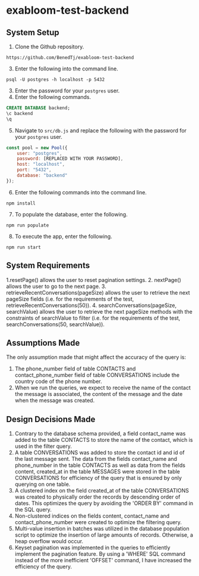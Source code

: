 # exabloom-test-backend
## System Setup
1. Clone the Github repository.
```
https://github.com/BenedTj/exabloom-test-backend
``` 
3. Enter the following into the command line.
```
psql -U postgres -h localhost -p 5432
```
3. Enter the password for your `postgres` user.
4. Enter the following commands.
~~~~sql
CREATE DATABASE backend;
\c backend
\q
~~~~
5. Navigate to `src/db.js` and replace the following with the password for your `postgres` user.
```javascript
const pool = new Pool({
    user: "postgres",
    password: [REPLACED WITH YOUR PASSWORD],
    host: "localhost",
    port: "5432",
    database: "backend"
});
```
6. Enter the following commands into the command line.
```
npm install
```
7. To populate the database, enter the following.
```
npm run populate
```
8. To execute the app, enter the following.
```
npm run start
```

## System Requirements
1.resetPage() allows the user to reset pagination settings.
2. nextPage() allows the user to go to the next page.
3. retrieveRecentConversations(pageSize) allows the user to retrieve the next pageSize fields (i.e. for the requirements of the test, retrieveRecentConversations(50)).
4. searchConversations(pageSize, searchValue) allows the user to retrieve the next pageSize methods with the constraints of searchValue to filter (i.e. for the requirements of the test, searchConversations(50, searchValue)).

## Assumptions Made
The only assumption made that might affect the accuracy of the query is:
1. The phone_number field of table CONTACTS and contact_phone_number field of table CONVERSATIONS include the country code of the phone number.
2. When we run the queries, we expect to receive the name of the contact the message is associated, the content of the message and the date when the message was created.

## Design Decisions Made
1. Contrary to the database schema provided, a field contact_name was added to the table CONTACTS to store the name of the contact, which is used in the filter query.
2. A table CONVERSATIONS was added to store the contact id and id of the last message sent. The data from the fields contact_name and phone_number in the table CONTACTS as well as data from the fields content, created_at in the table MESSAGES were stored in the table CONVERSATIONS for efficiency of the query that is ensured by only querying on one table.
3. A clustered index on the field created_at of the table CONVERSATIONS was created to physically order the records by descending order of dates. This optimizes the query by avoiding the 'ORDER BY' command in the SQL query.
4. Non-clustered indices on the fields content, contact_name and contact_phone_number were created to optimize the filtering query.
5. Multi-value insertion in batches was utilized in the database population script to optimize the insertion of large amounts of records. Otherwise, a heap overflow would occur.
6. Keyset pagination was implemented in the queries to efficiently implement the pagination feature. By using a 'WHERE' SQL command instead of the more inefficient 'OFFSET' command, I have increased the efficiency of the query.
